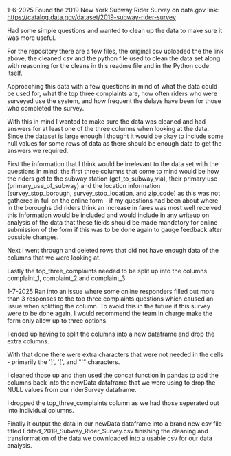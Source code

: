 1-6-2025
Found the 2019 New York Subway Rider Survey on data.gov link: https://catalog.data.gov/dataset/2019-subway-rider-survey

Had some simple questions and wanted to clean up the data to make sure it was more useful.

For the repository there are a few files, the original csv uploaded the the link above, the cleaned csv and the python file used to clean the data set along with reasoning for the cleans in this readme file and in the Python code itself.

Approaching this data with a few questions in mind of what the data could be used for, what the top three complaints are, how often riders who were surveyed use the system, and how frequent the delays have been for those who completed the survey.

With this in mind I wanted to make sure the data was cleaned and had answers for at least one of the three columns when looking at the data. Since the dataset is large enough I thought it would be okay to include some null values for some rows of data as there should be enough data to get the answers we required.

First the information that I think would be irrelevant to the data set with the questions in mind: the first three columns that come to mind would be how the riders get to the subway station (get_to_subway_via), their primary use (primary_use_of_subway) and the location information (survey_stop_borough, survey_stop_location, and zip_code) as this was not gathered in full on the online form - if my questions had been about where in the boroughs did riders think an increase in fares was most well received this information would be included and would include in any writeup on analysis of the data that these fields should be made mandatory for online submission of the form if this was to be done again to gauge feedback after possible changes.

Next I went through and deleted rows that did not have enough data of the columns that we were looking at.

Lastly the top_three_complaints needed to be split up into the columns complaint_1, complaint_2,and complaint_3

1-7-2025
Ran into an issue where some online responders filled out more than 3 responses to the top three complaints questions which caused an issue when splitting the column. To avoid this in the future if this survey were to be done again, I would recommend the team in charge make the form only allow up to three options.

I ended up having to split the columns into a new dataframe and drop the extra columns.

With that done there were extra characters that were not needed in the cells - primarily the ']', '[', and "'" characters.

I cleaned those up and then used the concat function in pandas to add the columns back into the newData dataframe that we were using to drop the NULL values from our riderSurvey dataframe.

I dropped the top_three_complaints column as we had those seperated out into individual columns.

Finally it output the data in our newData dataframe into a brand new csv file titled Edited_2019_Subway_Rider_Survey.csv finishing the cleaning and transformation of the data we downloaded into a usable csv for our data analysis.